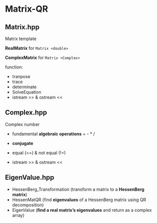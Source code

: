 # Matrix-QR

## Matrix.hpp

Matrix template

**RealMatrix** for `Matrix <double>`

**ComplexMatrix** for `Matrix <Complex>`

function:

- tranpose
- trace
- determinate
- SolveEquation
- istream >> & ostream <<

## Complex.hpp

Complex number

- fundamental **algebraic operations** + - * /

- **conjugate**
- equal (==) & not equal (!=)

- istream >> & ostream <<

## EigenValue.hpp

- HessenBerg_Transformation (transform a matrix to a **HessenBerg matrix**)
- HessenMatQR (find **eigenvalues** of a HessenBerg matrix using QR decomposition)
- EigenValue (**find a real matrix’s eigenvalues** and return as a complex array)